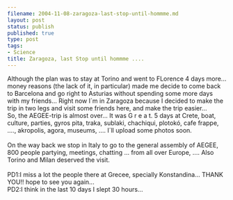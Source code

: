 ```yaml
--- 
filename: 2004-11-08-zaragoza-last-stop-until-hommme.md
layout: post
status: publish
published: true
type: post
tags: 
- Science
title: Zaragoza, last Stop until hommme ....
---
```

Although the plan was to stay at Torino and went to FLorence 4 days more... money reasons (the lack of it, in particular) made me decide to come back to Barcelona and go right to Asturias without spending some more days with my friends... Right now I´m in Zaragoza because I decided to make the trip in two legs and visit some friends here, and make the trip easier...
<br />So, the AEGEE-trip is almost over... It was G r e a t. 5 days at Crete, boat, culture, parties, gyros pita, traka, sublaki, chachiqui, plotokó, cafe frappe, ...., akropolis, agora, museums, .... I´ll upload some photos soon.
<br />
<br />On the way back we stop in Italy to go to the general assembly of AEGEE, 800 people partying, meetings, chatting ... from all over Europe, .... Also Torino and Milan deserved the visit.
<br />
<br />PD1:I miss a lot the people there at Grecee, specially Konstandina... THANK YOU!! hope to see you again...
<br />PD2:I think in the last 10 days I slept 30 hours...
<br />
<br />
